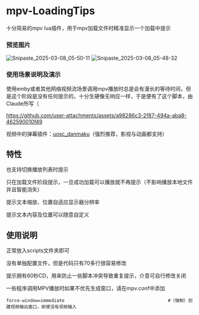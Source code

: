 # mpv-LoadingTips
十分简易的mpv lua插件，用于mpv加载文件时精准显示一个加载中提示

### 预览图片
![Snipaste_2025-03-08_05-50-11](https://github.com/user-attachments/assets/c4434fd5-a773-4a3e-82d6-dfbf7a78d143)
![Snipaste_2025-03-08_05-48-32](https://github.com/user-attachments/assets/ae3a4b37-abdf-4ec6-855e-9f8aae1f774e)

### 使用场景说明及演示
使用emby或者其他网络视频流场景调用mpv播放时总是会有漫长的等待时间，但是这个阶段是没有任何提示的，十分生硬像无响应一样，于是便有了这个脚本，由Claude所写（

https://github.com/user-attachments/assets/a98286c3-2f87-494a-aba8-462590010f49

视频中的弹幕插件：[uosc_danmaku](https://github.com/Tony15246/uosc_danmaku)（强烈推荐，影视与动画都支持）

## 特性
也支持切换播放列表时提示

只在加载文件阶段提示，一旦成功加载可以播放就不再提示（不影响播放本地文件并且智能消失）

提示文本缩放、位置自适应显示器分辨率

提示文本内容及位置可以随意自定义

## 使用说明
正常放入scripts文件夹即可

没有单独配置文件，但是代码只有70多行很容易修改

提示拥有60秒CD，用来防止一些脚本冲突导致重复提示，介意可自行修改关闭

一些程序调用MPV播放时如果不优先生成窗口，请在mpv.conf中添加
```
force-window=immediate                                       #（强制）创建视频输出窗口，即使没有视频输入
```
